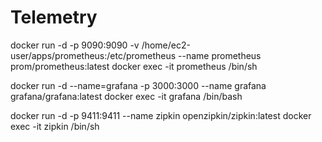 # Telemetry 

docker run -d -p 9090:9090 -v /home/ec2-user/apps/prometheus:/etc/prometheus --name prometheus prom/prometheus:latest
docker exec -it prometheus /bin/sh


docker run -d --name=grafana -p 3000:3000 --name grafana grafana/grafana:latest
docker exec -it grafana /bin/bash

docker run -d -p 9411:9411 --name zipkin openzipkin/zipkin:latest
docker exec -it zipkin /bin/sh

